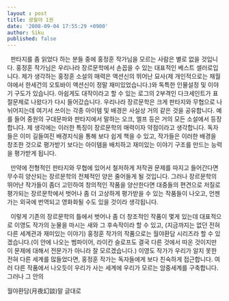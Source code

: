 ```yaml
---
layout : post
title: 광월야 1권
date: '2008-09-04 17:55:29 +0900'
author: Siku
published: false
---
```

  판타지를 좀 읽었다 하는 분들 중에 홍정훈 작가님을 모르는 사람은 별로 없을 것입니다. 홍정훈 작가님은 우리나라 장르문학에서 손꼽을 수 있는 대표적인 베스트 셀러로입니다. 제가 생각하는 홍정훈 소설의 매력은 액션신의 뛰어난 묘사(제 개인적으로는 채월야에서 한세건의 오토바이 액션신이 정말 재미있었습니다.)와 독특한 인물설정 및 이야기 구도가 있습니다. 아쉽게도 대작이라고 할 수 있는 로그의 2부격인 다크세인트가 표절문제로 나왔다가 다시 들어갔습니다. 우리나라 장르문학은 크게 판타지와 무협으로 나뉘어지는데 여기서 쓰이는 각종 아이템 및 배경은 사실상 거의 같은 것을 공유합니다. 예를 들어 중원의 구대문파와 판타지에서 말하는 오크, 엘프 등은 거의 모든 소설에서 등장합니다. 제 생각에는 이러한 특징이 장르문학의 매력이자 약점이라고 생각합니다. 독자들은 이미 길들여진 배경지식을 통해 보다 쉽게 책을 수 있고, 작가들은 이러한 배경을 창조한 것으로 평가받기 보다는 아이템을 배치하고 재미있는 이야기 구조를 만드는 능력을 평가받게 됩니다.

  만약에 전형적인 판타지와 무협에 있어서 철저하게 저작권 문제를 따지고 들어간다면 무수히 양산되는 장르문학의 전체적인 양은 줄어들게 될 것입니다. 그러나 장르문학의 뛰어난 작가들이 좀더 고민하여 창의적인 작품을 양산한다면 대중들의 편견으로 저질로 평가되는 장르문학에서 벗어나 좀 더 고상하게 평가받을 수 있는 작품들이 나오고, 언젠가는 외국에 번역되고 영화화될 수도 있을 것이라 생각됩니다.

  이렇게 기존의 장르문학의 틀에서 벗어나 좀 더 창조적인 작품이 몇게 있는데 대표적으로 이영도 작가의 눈물을 마시는 새와 그 후속작이라 할 수 있고, (지금까지는 없던 전혀 다른 세계관과 재미있는 이야기) 홍정훈 작가의 작품으로는 월야환담 시리즈라 할 수 있겠습니다.(이 안에 나오는 벰파이어, 라이칸 슬로프도 결국 다른 것에서 따온 것이지만 이 문제에 대해서 전문가가 아니라 잘 모르겠습니다.) 이영도 작가가 우리가 알지 못한 전혀 다른 세계를 많들었다면, 홍정훈 작가는 독자들에게 보다 친숙하게 접근합니다. 여러 다른 작품에서 나오듯이 우리가 사는 세계에 우리가 모르는 암중세계를 구축합니다. 그러나 그 안의

월야환담(月夜幻談)말 글대로

